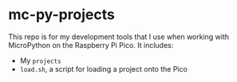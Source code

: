 # mc-py-projects

This repo is for my development tools that I use when working with MicroPython on the Raspberry Pi Pico. It includes:
- My `projects`
- `load.sh`, a script for loading a project onto the Pico
